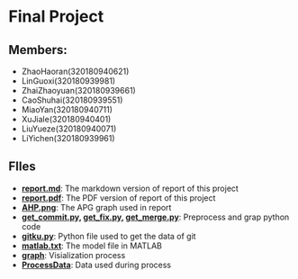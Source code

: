 # Final Project

## Members:

- ZhaoHaoran(320180940621)
- LinGuoxi(320180939981)
- ZhaiZhaoyuan(320180939661)
- CaoShuhai(320180939551)
- MiaoYan(320180940711)
- XuJiale(320180940401)
- LiuYueze(320180940071)
- LiYichen(320180939961)

## FIles

- **[report.md](https://github.com/HurryZhao/groupwork03/blob/master/FinalProject/report.md)**: The markdown version of report of this project
- **[report.pdf](https://github.com/HurryZhao/groupwork03/blob/master/FinalProject/report.pdf)**: The PDF version of report of this project
- **[AHP.png](https://github.com/HurryZhao/groupwork03/blob/master/FinalProject/AHP.png)**: The APG graph used in report
- **[get_commit.py](https://github.com/HurryZhao/groupwork03/blob/master/FinalProject/get_commit.py), [get_fix.py](https://github.com/HurryZhao/groupwork03/blob/master/FinalProject/get_fix.py), [get_merge.py](https://github.com/HurryZhao/groupwork03/blob/master/FinalProject/get_merge.py)**: Preprocess and grap python code
- **[gitku.py](https://github.com/HurryZhao/groupwork03/blob/master/FinalProject/gitku.py)**: Python file used to get the data of git
- **[matlab.txt](https://github.com/HurryZhao/groupwork03/blob/master/FinalProject/matlab.txt)**: The model file in MATLAB
- **[graph](https://github.com/HurryZhao/groupwork03/tree/master/FinalProject/graph)**: Visialization process
- **[ProcessData](https://github.com/HurryZhao/groupwork03/tree/master/FinalProject/ProcessData)**: Data used during process